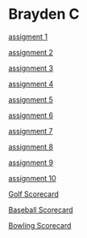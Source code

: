 <h1>Brayden C</h1>

<p><a href="BasicWebDesign/OnlinenewsArticleassignment.html" target="blank">assigment 1</a></p>
<p><a href="BasicWebDesign/BraydenC_NewsArticle.html" target="blank">assignment 2</a></p>
<p><a href="BasicWebDesign/Starter-Gallery-Assignment/index.html" target="blank">assignment 3</a></p>
<p><a href="BasicWebDesign/Building-Tables-Assignment/info.html" target="blank">assignment 4</a></p>
<p><a href="BasicWebDesign/Math-Test-Form-Assignment/Index.html" target="blank">assignment 5</a></p>
<p><a href="BasicWebDesign/Color-Scheme-Assignment/index.html" target="blank">assignment 6</a></p>
<p><a href="BasicWebDesign/Restaurant-Menu-Assignment/index.html" target="blank">assignment 7</a></p>
<p><a href="BasicWebDesign/Stylish-Schedule-Assignment/index.html" target="blank">assignment 8</a></p>
<p><a href="BasicWebDesign/Team-Page-Assignment/index.html" target="blank">assignment 9</a></p>
<p><a href="BasicWebDesign/Flexbox-CSS-Grid-Puzzle-Assignment/Index.html" target="blank">assignment 10</a></p>
<p><a href="BasicWebDesign/Scorecards-Assignment/golf.html" target="blank">Golf Scorecard</a></p>
<p><a href="BasicWebDesign/Scorecards-Assignment/baseball.html" target="blank">Baseball Scorecard</a></p>
<p><a href="BasicWebDesign/Scorecards-Assignment/bowling.html" target="blank">Bowling Scorecard</a></p>
